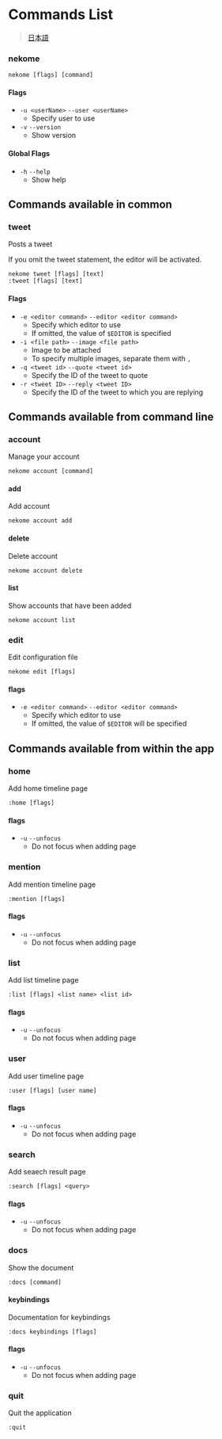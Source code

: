 # Commands List

> [日本語](../ja/commands.md)

### nekome

```
nekome [flags] [command]
```

#### Flags

- `-u <userName>` `--user <userName>`
  - Specify user to use
- `-v` `--version`
  - Show version

#### Global Flags

- `-h` `--help`
  - Show help

## Commands available in common

### tweet

Posts a tweet

If you omit the tweet statement, the editor will be activated.

```
nekome tweet [flags] [text]
:tweet [flags] [text]
```

#### Flags

- `-e <editor command>` `--editor <editor command>`
  - Specify which editor to use
  - If omitted, the value of `$EDITOR` is specified
- `-i <file path>` `--image <file path>`
  - Image to be attached
  - To specify multiple images, separate them with `,`
- `-q <tweet id>` `--quote <tweet id>`
  - Specify the ID of the tweet to quote
- `-r <tweet ID>` `--reply <tweet ID>`
  - Specify the ID of the tweet to which you are replying

## Commands available from command line

### account

Manage your account

```
nekome account [command]
```

#### add

Add account

```
nekome account add
```

#### delete

Delete account

```
nekome account delete
```

#### list

Show accounts that have been added

```
nekome account list
```

### edit

Edit configuration file

```
nekome edit [flags]
```

#### flags

- `-e <editor command>` `--editor <editor command>`
  - Specify which editor to use
  - If omitted, the value of `$EDITOR` will be specified

## Commands available from within the app

### home

Add home timeline page

```
:home [flags]
```

#### flags

- `-u` `--unfocus`
  - Do not focus when adding page

### mention

Add mention timeline page

```
:mention [flags]
```

#### flags

- `-u` `--unfocus`
  - Do not focus when adding page

### list

Add list timeline page

```
:list [flags] <list name> <list id>
```

#### flags

- `-u` `--unfocus`
  - Do not focus when adding page

### user

Add user timeline page

```
:user [flags] [user name]
```

#### flags

- `-u` `--unfocus`
  - Do not focus when adding page

### search

Add seaech result page

```
:search [flags] <query>
```

#### flags

- `-u` `--unfocus`
  - Do not focus when adding page

### docs

Show the document

```
:docs [command]
```

#### keybindings

Documentation for keybindings

```
:docs keybindings [flags]
```

#### flags

- `-u` `--unfocus`
  - Do not focus when adding page

### quit

Quit the application

```
:quit
```
